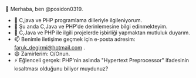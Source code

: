 👋 Merhaba, ben @posidon0319.
- 👀 C,java ve PHP programlama dilleriyle ilgileniyorum.
- 🌱 Şu anda C,Java ve PHP'de derinlemesine bilgi edinmekteyim.
- 💞️ C,Java ve PHP ile ilgili projelerde işbirliği yapmaktan mutluluk duyarım.
- 📫 Benimle iletişime geçmek için e-posta adresim: faruk_degirmi@hotmail.com .
- 😄 Zamirlerim: O/Onun.
- ⚡ Eğlenceli gerçek: PHP'nin aslında "Hypertext Preprocessor" ifadesinin kısaltması olduğunu biliyor muydunuz?

<!---
posidon0319/posidon0319, bu dosyası ile birlikte bir ✨ özel ✨ repository çünkü `README.md` (bu dosya) GitHub profilinizde görünüyor.
Değişikliklerinizi görmek için Önizleme bağlantısına tıklayabilirsiniz.
--->
